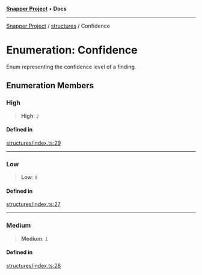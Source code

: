 [**Snapper Project**](../../README.md) • **Docs**

***

[Snapper Project](../../README.md) / [structures](../README.md) / Confidence

# Enumeration: Confidence

Enum representing the confidence level of a finding.

## Enumeration Members

### High

> **High**: `2`

#### Defined in

[structures/index.ts:29](https://github.com/asifqatar/Snapper/blob/dd05987fb108171c295054bb751bcedff9960df9/structures/index.ts#L29)

***

### Low

> **Low**: `0`

#### Defined in

[structures/index.ts:27](https://github.com/asifqatar/Snapper/blob/dd05987fb108171c295054bb751bcedff9960df9/structures/index.ts#L27)

***

### Medium

> **Medium**: `1`

#### Defined in

[structures/index.ts:28](https://github.com/asifqatar/Snapper/blob/dd05987fb108171c295054bb751bcedff9960df9/structures/index.ts#L28)
